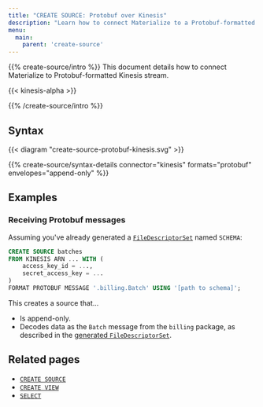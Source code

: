 ```yaml
---
title: "CREATE SOURCE: Protobuf over Kinesis"
description: "Learn how to connect Materialize to a Protobuf-formatted Kinesis topic"
menu:
  main:
    parent: 'create-source'
---
```


{{% create-source/intro %}}
This document details how to connect Materialize to Protobuf-formatted Kinesis
stream.

{{< kinesis-alpha >}}

{{% /create-source/intro %}}

## Syntax

{{< diagram "create-source-protobuf-kinesis.svg" >}}

{{% create-source/syntax-details connector="kinesis" formats="protobuf" envelopes="append-only" %}}

## Examples

### Receiving Protobuf messages

Assuming you've already generated a [`FileDescriptorSet`](#filedescriptorset)
named `SCHEMA`:

```sql
CREATE SOURCE batches
FROM KINESIS ARN ... WITH (
    access_key_id = ...,
    secret_access_key = ...
)
FORMAT PROTOBUF MESSAGE '.billing.Batch' USING '[path to schema]';
```

This creates a source that...

- Is append-only.
- Decodes data as the `Batch` message from the `billing` package, as described
  in the [generated `FileDescriptorSet`](#filedescriptorset).

## Related pages

- [`CREATE SOURCE`](../)
- [`CREATE VIEW`](../../create-view)
- [`SELECT`](../../select)
